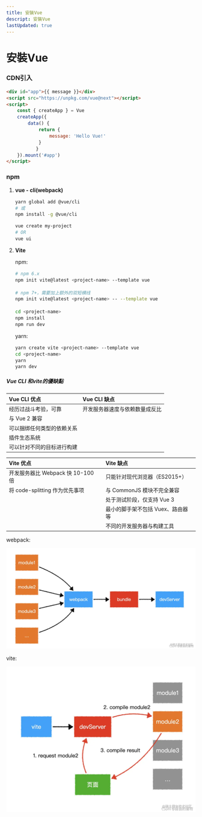 ```yaml
---
title: 安裝Vue
descript: 安裝Vue
lastUpdated: true
---
```

# 安裝Vue
### CDN引入

```html
<div id="app">{{ message }}</div>
<script src="https://unpkg.com/vue@next"></script>
<script>
	const { createApp } = Vue
    createApp({
        data() {
            return {
                message: 'Hello Vue!'
            }
           }
    }).mount('#app')
</script>
```

### npm

1. **vue - cli(webpack)**

   ```sh
   yarn global add @vue/cli
   # 或
   npm install -g @vue/cli
   ```

   ```sh
   vue create my-project
   # OR
   vue ui
   ```

2. **Vite**

   npm: 

   ```sh
   # npm 6.x
   npm init vite@latest <project-name> --template vue
   
   # npm 7+，需要加上额外的双短横线
   npm init vite@latest <project-name> -- --template vue
   
   cd <project-name>
   npm install
   npm run dev
   ```

   yarn: 

   ```sh
   yarn create vite <project-name> --template vue
   cd <project-name>
   yarn
   yarn dev
   ```

##### Vue CLI 和vite的優缺點

   | Vue CLI 优点               | Vue CLI 缺点                   |
   | :------------------------- | :----------------------------- |
   | 经历过战斗考验，可靠       | 开发服务器速度与依赖数量成反比 |
   | 与 Vue 2 兼容              |                                |
   | 可以捆绑任何类型的依赖关系 |                                |
   | 插件生态系统               |                                |
   | 可以针对不同的目标进行构建 |                                |

   | Vite 优点                         | Vite 缺点                         |
   | :-------------------------------- | :-------------------------------- |
   | 开发服务器比 Webpack 快 10-100 倍 | 只能针对现代浏览器（ES2015+）     |
   | 将 code-splitting 作为优先事项    | 与 CommonJS 模块不完全兼容        |
   |                                   | 处于测试阶段，仅支持 Vue 3        |
   |                                   | 最小的脚手架不包括 Vuex、路由器等 |
   |                                   | 不同的开发服务器与构建工具        |

webpack:

![](./images/b56ff9b0017443959115975b014725a0.png)

vite:

![](./images/89a1bbbb861b4a0498aa9e330774206b.png)
